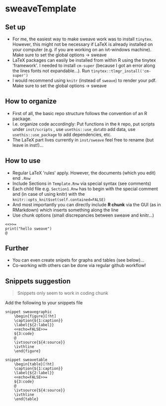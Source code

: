 # sweaveTemplate


## Set up

- For me, the easiest way to make sweave work was to install `tinytex`. However, this might not be necessary if LaTeX is already installed on your computer (e.g. if you are working on an ivt-windows machine). Make sure to set the global options -> sweave
- LaTeX packages can easily be installed from within R using the tinytex 'framework'. I needed to install `cm-super` (because I got an error along the lines fonts not expandable...). Run `tinytex::tlmgr_install('cm-super')`
- I would recommend using `knitr` (instead of `sweave`) to render your pdf. Make sure to set the global options -> sweave



## How to organize

- First of all, the basic repo structure follows the convention of an R package.
- I.e. organize code accordingly: Put functions in the `R` repo, put scripts under `inst/scripts` , use `usethis::use_data`to add data, use `usethis::use_package` to add dependencies, etc.
- The LaTeX part lives currently in `inst/sweave` feel free to rename (but leave in inst!)...



## How to use

- Regular LaTeX 'rules' apply. However, the documents (which you edit) end `.Rnw`
- Include Sections in `Template.Rnw` via special syntax (see comments)
- Each child file e.g. `Section1.Rnw` has to begin with the special comment and (in case of using knitr) with the `knitr::opts_knit$set(self.contained=FALSE)`
- And most importantly you can directly include **R chunk** via the GUI (as in RMarkdown) which inserts something along the line
- Use chunk options (small discrepancies between sweave and knitr...)

```
<<>>=
print("hello sweave")
@
```


## Further

- You can even create snipets for graphs and tables (see below)...
- Co-working with others can be done via regular github workflow!



## Snippets suggestion

>Snippets only seem to work in coding chunk

Add the following to your snippets file

```
snippet sweavegraphic
	\begin{figure}[!ht]
	\caption{${1:caption}}
	\label{${2:label}}
	<<echo=FALSE>>=
	${3:code}
	@
	\ivtsource{${4:source}}
	\ivthline
	\end{figure}
	
snippet sweavetable
	\begin{table}[!ht]
	\caption{${1:caption}}
	\label{${2:label}}
	<<echo=FALSE>>=
	${3:code}
	@
	\ivtsource{${4:source}}
	\ivthline
	\end{table}
```
